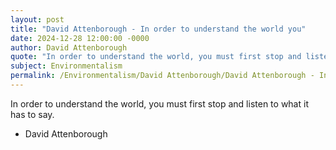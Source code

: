 ```yaml
---
layout: post
title: "David Attenborough - In order to understand the world you"
date: 2024-12-28 12:00:00 -0000
author: David Attenborough
quote: "In order to understand the world, you must first stop and listen to what it has to say."
subject: Environmentalism
permalink: /Environmentalism/David Attenborough/David Attenborough - In order to understand the world you
---
```


In order to understand the world, you must first stop and listen to what it has to say.

- David Attenborough
